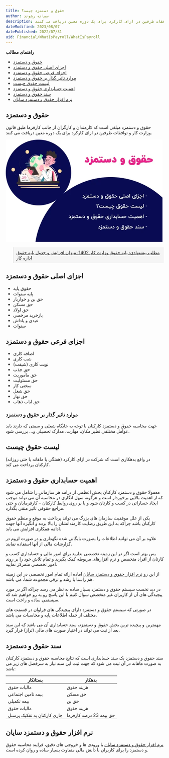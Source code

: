 ```yaml
---
title: حقوق و دستمزد چیست؟
author: سمانه رشوند  
description: مبلغی که کارمندان و کارگران از جانب کارفرما طبق قانون وزارت کار و توافقات طرفین در ازای کارکرد برای یک دوره معین دریافت می کنند.
dateModified: 2023/08/07  
datePublished: 2022/07/31 
uid: Financial/WhatIsPayroll/WhatIsPayroll  
---
```

**راهنمای مطالب**
- [حقوق و دستمزد](#حقوق-و-دستمزد)
- [اجزای اصلی حقوق و دستمزد](#اجزای-اصلی-حقوق-و-دستمزد)
- [اجزای فرعی حقوق و دستمزد](#اجزای-فرعی-حقوق-و-دستمزد)
- [موارد تاثیر گذار بر حقوق و دستمزد](#موارد-تاثیر-گذار-بر-حقوق-و-دستمزد)
- [لیست حقوق چیست](#لیست-حقوق-چیست)
- [اهمیت حسابداری حقوق و دستمزد](#اهمیت-حسابداری-حقوق-و-دستمزد)
- [سند حقوق و دستمزد](#سند-حقوق-و-دستمزد)
- [نرم افزار حقوق و دستمزد سایان](#نرم-افزار-حقوق-و-دستمزد-سایان)


## حقوق و دستمزد
حقوق و دستمزد مبلغی است که کارمندان و کارگران از جانب کارفرما طبق قانون وزارت کار و توافقات طرفین در ازای کارکرد برای یک دوره معین دریافت می کنند.

![حقوق و دستمزد](./Images/Salaries.webp)

<blockquote style="background-color:#f5f5f5; padding:0.5rem">
<a href="https://www.hooshkar.com/Wiki/Payroll/Payroll1401" target="_blank">مطلب پیشنهادی: پایه حقوق وزارت کار 1402؛ میزان افزایش و جدول پایه حقوق اداره کار
</a></blockquote>

## اجزای اصلی حقوق و دستمزد
*	حقوق پایه 
*	پایه سنوات
*	حق بن و خواربار
*	حق مسکن
*	حق اولاد
*	بازخرید مرخصی
*	عیدی و پاداش
*	سنوات

## اجزای فرعی حقوق و دستمزد
*	اضافه کاری
*	شب کاری
*	نوبت کاری (شیفت)
*	حق جذب
*	حق ماموریت
*	حق مسئولیت
*	سختی کار
*	حق شغل
*	حق نهار
*	حق ایاب ذهاب

### موارد تاثیر گذار بر حقوق و دستمزد

جهت محاسبه حقوق و دستمزد کارکنان با توجه به جایگاه شغلی و سمتی که دارند باید عوامل مختلفی نظیر مکان، مهارت، مدارک تحصیلی و... بررسی شود.

## لیست حقوق چیست

در واقع بدهکاری است که شرکت در ازای کارکرد (هفتگی یا ماهانه یا حتی روزانه) کارکنان پرداخت می کند.

## اهمیت حسابداری حقوق و دستمزد

معمولا حقوق و دستمزد کارکنان بخش اعظمی از درامد هر سازمانی را شامل می شود که از اهمیت بالایی برخوردار است و هرگونه سهل انگاری در محاسبه آن می تواند موجب ایجاد خساراتی در کسب و کارتان شود و یا بر روی روابط کارکنان – کارفرمایان و حتی مراجع حقوقی تاثیر
 منفی بگذارد.

یکی از علل موفقیت سازمان های بزرگ می تواند پرداخت به موقع و منظم حقوق کارکنان باشد چراکه به این طریق رضایت کارمندانشان را بالا برده و انگیزه آنها جهت ادامه همکاری افزایش می یابد.

علاوه بر آن می توانند اطلاعات را بصورت بایگانی شده نگهداری و در صورت لزوم در گزارشات مالی از آنها استفاده نمایند.

پس بهتر است اگر در این زمینه تخصصی ندارید برای امور مالی و حسابداری کسب و کارتان از افراد متخصص و نرم افزارهای مربوطه کمک بگیرید و تمام تلاش خود را بر روی امور تخصصی متمرکز نمایید. 

از این رو <a href="https://www.hooshkar.com/Software/Sayan/Module/Payroll" target="_blank">نرم افزار حقوق و دستمزد سایان</a> آماده ارائه تمام امور تخصصی در این زمینه هم راستا با رشد و ترقی مجموعه شما، می باشد.

در دید نخست سیستم حقوق و دستمزد بسیار ساده به نظر می رسد چراکه اگر در مورد پیچیدگی های آن از کاربران غیر متخصص سوال کنیم با این پاسخ رو به رو خواهیم شد که سیستمی ساده و راحت است.

در صورتی که سیستم حقوق و دستمزد دارای پیچیدگی های فراوان در قسمت های مختلف از جمله اطلاعات پایه و محاسبات می باشد.

مهمترین و پیچیده ترین بخش حقوق و دستمزد، سند حسابداری آن می باشد که این سند بعد از ثبت می تواند در اختیار صورت های مالی (تراز) قرار گیرد.

## سند حقوق و دستمزد

سند حقوق و دستمزد یک سند حسابداری است که نتایج محاسبه حقوق و دستمزد کارکنان به صورت ماهانه در آن ثبت می شود که جهت ثبت این سند نیاز به سرفصل های زیر می باشد:

بستانکار | بدهکار
------------ | -------------
مالیات حقوق | هزینه حقوق
بیمه تامین اجتماعی |  حق مسکن
بیمه تکمیلی |  حق بن
مالیات حقوق | هزینه حقوق
جاری کارکنان به تفکیک پرسنل | حق بیمه 23 درصد کارفرما


## نرم افزار حقوق و دستمزد سایان

 [نرم افزار حقوق و دستمزد سایان](https://www.hooshkar.com/Software/Sayan/Module/Payroll) با ورودی ها و خروجی های دقیق، فرایند محاسبه حقوق و دستمزد را برای کاربران با دانش مالی متفاوت بسیار ساده و روان کرده است.


[حقوق و دستمزد]: #حقوق-و-دستمزد
[اجزای اصلی حقوق و دستمزد]: #اجزای-اصلی-حقوق-و-دستمزد
[اجزای فرعی حقوق و دستمزد]: #اجزای-فرعی-حقوق-و-دستمزد
[موارد تاثیر گذار بر حقوق و دستمزد]: #موارد-تاثیر-گذار-بر-حقوق-و-دستمزد
[لیست حقوق چیست]: #لیست-حقوق-چیست
[اهمیت حسابداری حقوق و دستمزد]: #اهمیت-حسابداری-حقوق-و-دستمزد
[سند حقوق و دستمزد]: #سند-حقوق-و-دستمزد
[نرم افزار حقوق و دستمزد سایان]: #نرم-افزار-حقوق-و-دستمزد-سایان